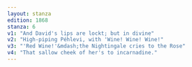 ```yaml
---
layout: stanza
edition: 1868
stanza: 6
v1: "And David's lips are lockt; but in divine"
v2: "High-piping Péhlevi, with 'Wine! Wine! Wine!"
v3: "'Red Wine!'&mdash;the Nightingale cries to the Rose"
v4: "That sallow cheek of her's to incarnadine."
---
```

